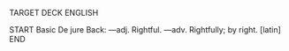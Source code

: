 TARGET DECK
ENGLISH

START
Basic
De jure
Back: —adj. Rightful. —adv. Rightfully; by right. [latin]
END
